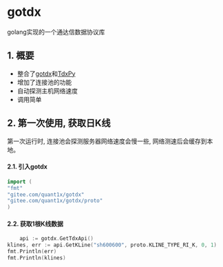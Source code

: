 # gotdx
golang实现的一个通达信数据协议库

## 1. 概要
- 整合了[gotdx](https://github.com/bensema/gotdx.git)和[TdxPy](https://github.com/rainx/pytdx)
- 增加了连接池的功能
- 自动探测主机网络速度
- 调用简单

## 2. 第一次使用, 获取日K线
第一次运行时, 连接池会探测服务器网络速度会慢一些, 网络测速后会缓存到本地。

#### 2.1. 引入gotdx
```go
import (
"fmt"
"gitee.com/quant1x/gotdx"
"gitee.com/quant1x/gotdx/proto"
)
```

#### 2.2. 获取1根K线数据
```go
    api := gotdx.GetTdxApi()
klines, err := api.GetKLine("sh600600", proto.KLINE_TYPE_RI_K, 0, 1)
fmt.Println(err)
fmt.Println(klines)
```
